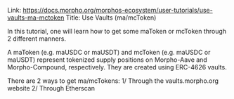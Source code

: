 Link: https://docs.morpho.org/morphos-ecosystem/user-tutorials/use-vaults-ma-mctoken
Title: Use Vaults (ma/mcToken)

In this tutorial, one will learn how to get some maToken or mcToken through 2 different manners.

A maToken (e.g. maUSDC or maUSDT) and mcToken (e.g. maUSDC or maUSDT) represent tokenized supply positions on Morpho-Aave and Morpho-Compound, respectively. They are created using ERC-4626 vaults.

There are 2 ways to get ma/mcTokens:
1/ Through the vaults.morpho.org website
2/ Through Etherscan
